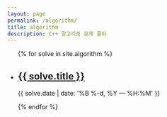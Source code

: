 ```yaml
---
layout: page
permalink: /algorithm/
title: algorithm
description: C++ 알고리즘 문제 풀이
---
```


<ul class="algorithm-list">
{% for solve in site.algorithm %}
    <li>
        <h2><a class="algorithm-title" href="{{ solve.url | prepend: site.baseurl }}">{{ solve.title }}</a></h2>
        <p class="post-meta">{{ solve.date | date: '%B %-d, %Y — %H:%M' }}</p>
    </li>
{% endfor %}
</ul>